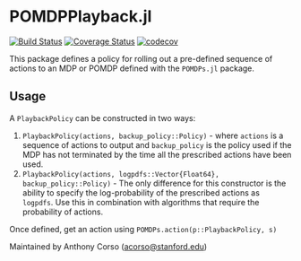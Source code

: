 # POMDPPlayback.jl
[![Build Status](https://travis-ci.org/sisl/POMDPPlayback.jl.svg?branch=master)](https://travis-ci.org/sisl/POMDPPlayback.jl) [![Coverage Status](https://coveralls.io/repos/github/sisl/POMDPPlayback.jl/badge.svg?branch=master)](https://coveralls.io/github/sisl/POMDPPlayback.jl?branch=master) [![codecov](https://codecov.io/gh/sisl/POMDPPlayback.jl/branch/master/graph/badge.svg)](https://codecov.io/gh/sisl/POMDPPlayback.jl)

This package defines a policy for rolling out a pre-defined sequence of actions to an MDP or POMDP defined with the `POMDPs.jl` package.

## Usage
A `PlaybackPolicy` can be constructed in two ways:
1. `PlaybackPolicy(actions, backup_policy::Policy)` - where `actions` is a sequence of actions to output and `backup_policy` is the policy used if the MDP has not terminated by the time all the prescribed actions have been used.
2. `PlaybackPolicy(actions, logpdfs::Vector{Float64}, backup_policy::Policy)` - The only difference for this constructor is the ability to specify the log-probability of the prescribed actions as `logpdfs`. Use this in combination with algorithms that require the probability of actions.

Once defined, get an action using `POMDPs.action(p::PlaybackPolicy, s)`


Maintained by Anthony Corso (acorso@stanford.edu)
